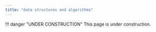 ```yaml
---
title: "data structures and algorithms"
---
```


!!! danger "UNDER CONSTRUCTION"
    This page is under construction.